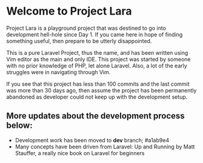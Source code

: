 # Welcome to Project Lara 

Project Lara is a playground project that was destined to go into development hell-hole since Day 1.
If you came here in hope of finding something useful, then prepare to be utterly disappointed.
 
This is a pure Laravel Project, thus the name, and has been written using Vim editor as the main and only IDE. This project was started by someone with no prior knowledge of PHP, let alone Laravel. Also, a lot of the early struggles were in navigating through Vim.

If you see that this project has less than 100 commits and the last commit was more than 30 days ago, then assume the project has been permanently abandoned as developer could not keep up with the development setup.

## More updates about the development process below:

- Development work has been moved to **dev** branch; #a1ab9e4
- Many concepts have been driven from Laravel: Up and Running by Matt Stauffer, a really nice book on Laravel for beginners
